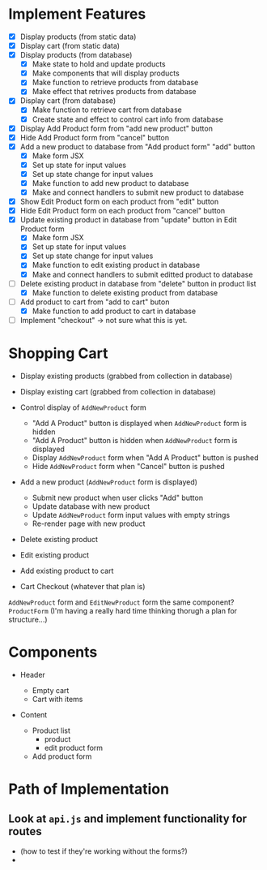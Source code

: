 # Implement Features
- [x] Display products (from static data)
- [x] Display cart (from static data)
- [x] Display products (from database)
  - [x] Make state to hold and update products
  - [x] Make components that will display products
  - [x] Make function to retrieve products from database
  - [x] Make effect that retrives products from database
- [x] Display cart (from database)
  - [x] Make function to retrieve cart from database
  - [x] Create state and effect to control cart info from database
- [x] Display Add Product form from "add new product" button
- [x] Hide Add Product form from "cancel" button
- [x] Add a new product to database from "Add product form" "add" button
  - [x] Make form JSX
  - [x] Set up state for input values
  - [x] Set up state change for input values 
  - [x] Make function to add new product to database
  - [x] Make and connect handlers to submit new product to database
- [x] Show Edit Product form on each product from "edit" button
- [x] Hide Edit Product form on each product from "cancel" button
- [x] Update existing product in database from "update" button in Edit Product form
  - [x] Make form JSX
  - [x] Set up state for input values
  - [x] Set up state change for input values
  - [x] Make function to edit existing product in database
  - [x] Make and connect handlers to submit editted product to database
- [ ] Delete existing product in database from "delete" button in product list
  - [x] Make function to delete existing product from database
- [ ] Add product to cart from "add to cart" buton
  - [x] Make function to add product to cart in database
- [ ] Implement "checkout" -> not sure what this is yet. 

# Shopping Cart
- Display existing products (grabbed from collection in database)
- Display existing cart (grabbed from collection in database)

- Control display of `AddNewProduct` form
  - "Add A Product" button is displayed when `AddNewProduct` form is hidden
  - "Add A Product" button is hidden when `AddNewProduct` form is displayed
  - Display `AddNewProduct` form when "Add A Product" button is pushed 
  - Hide `AddNewProduct` form when "Cancel" button is pushed

- Add a new product (`AddNewProduct` form is displayed)
  - Submit new product when user clicks "Add" button
  - Update database with new product
  - Update `AddNewProduct` form input values with empty strings
  - Re-render page with new product

- Delete existing product
- Edit existing product
- Add existing product to cart 
- Cart Checkout (whatever that plan is)

`AddNewProduct` form and `EditNewProduct` form the same component? `ProductForm`
(I'm having a really hard time thinking thorugh a plan for structure...)

# Components 
- Header
  - Empty cart
  - Cart with items

- Content
  - Product list 
    - product 
    - edit product form
  - Add product form 


# Path of Implementation
## Look at `api.js` and implement functionality for routes
- (how to test if they're working without the forms?)
- 